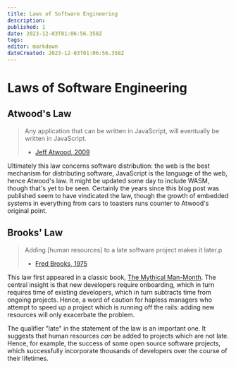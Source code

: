 ```yaml
---
title: Laws of Software Engineering
description: 
published: 1
date: 2023-12-03T01:06:56.358Z
tags: 
editor: markdown
dateCreated: 2023-12-03T01:06:56.358Z
---
```


# Laws of Software Engineering

## Atwood's Law
> Any application that can be written in JavaScript, will eventually be written in JavaScript.
>  - [Jeff Atwood, 2009](https://blog.codinghorror.com/all-programming-is-web-programming/)

Ultimately this law concerns software distribution: the web is the best mechanism for distributing software, JavaScript is the language of the web, hence Atwood's law. It might be updated some day to include WASM, though that's yet to be seen. Certainly the years since this blog post was published seem to have vindicated the law, though the growth of embedded systems in everything from cars to toasters runs counter to Atwood's original point.

## Brooks' Law
> Adding [human resources] to a late software project makes it later.p
>  - [Fred Brooks, 1975](https://www.indiebound.org/book/9780201835953)

This law first appeared in a classic book, [The Mythical Man-Month](https://www.indiebound.org/book/9780201835953). The central insight is that new developers require onboarding, which in turn requires time of existing developers, which in turn subtracts time from ongoing projects. Hence, a word of caution for hapless managers who attempt to speed up a project which is running off the rails: adding new resources will only exacerbate the problem.

The qualifier "late" in the statement of the law is an important one. It suggests that human resources *can* be added to projects which are not late. Hence, for example, the success of some open source software projects, which successfully incorporate thousands of developers over the course of their lifetimes.